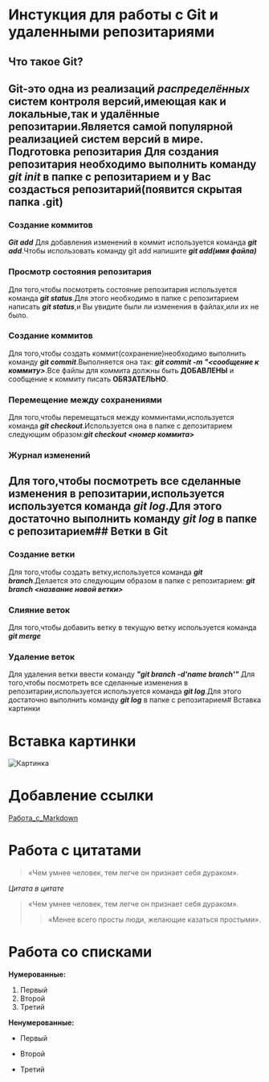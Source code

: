 # Инстукция для работы с Git и удаленными репозитариями

## **Что такое Git?**
**Git**-это одна из реализаций *распределённых* систем контроля версий,имеющая как и локальные,так и удалённые репозитарии.Является самой популярной реализацией систем версий в мире.
Подготовка репозитария
Для создания репозитария необходимо выполнить команду ***git init*** в папке с репозитарием и у Вас создасться репозитарий(появится скрытая папка .git)
---
### **Создание коммитов**

***Git add***
Для добавления изменений в коммит используется команда ***git add***.Чтобы использовать команду git add напишите ***git add(имя файла)***

### **Просмотр состояния репозитария**
Для того,чтобы посмотреть состояние репозитария используется команда ***git status***.Для этого необходимо в папке с репозитарием написать ***git status***,и Вы увидите были ли изменения в файлах,или их не было.

### **Создание коммитов**
Для того,чтобы создать коммит(сохранение)необходимо выполнить команду ***git commit***.Выполняется она так: ***git commit -m "<сообщение к коммиту>***.Все файлы для коммита должны быть **ДОБАВЛЕНЫ** и сообщение к коммиту писать **ОБЯЗАТЕЛЬНО**.

### **Перемещение между сохранениями**
Для того,чтобы перемещаться между комминтами,используется команда ***git checkout***.Используется она в папке с депозитарием следующим образом:***git checkout <номер коммита>***

### **Журнал изменений**
Для того,чтобы посмотреть все сделанные изменения в репозитарии,используется используется команда ***git log***.Для этого достаточно выполнить команду ***git log*** в папке с репозитарием## **Ветки в Git**
---
### **Создание ветки**

Для того,чтобы создать ветку,используется команда ***git branch***.Делается это следующим образом в папке с репозитарием: ***git branch <название новой ветки>***

### **Слияние веток**

Для того,чтобы добавить ветку в текущую ветку используется команда ***git merge <name branch>***

### **Удаление веток**
Для удаления ветки ввести команду ***"git branch -d'name branch'"***
Для того,чтобы посмотреть все сделанные изменения в репозитарии,используется используется команда ***git log***.Для этого достаточно выполнить команду ***git log*** в папке с репозитарием# Вставка картинки

# Вставка картинки

![Картинка](https://mobimg.b-cdn.net/v3/fetch/4d/4d671cfe78cbb63a617875e1f6023157.jpeg)

# Добавление ссылки

[Работа_с_Markdown](https://lifehacker.ru/chto-takoe-markdown/)

# Работа с цитатами

>«Чем умнее человек, тем легче он признает себя дураком». 

*Цитата в цитате*

>«Чем умнее человек, тем легче он признает себя дураком». 
>>«Менее всего просты люди, желающие казаться простыми». 

# Работа со списками

**Нумерованные:**

1. Первый 
2. Второй
3. Третий 

**Ненумерованные:**

* Первый 
+ Второй
- Третий